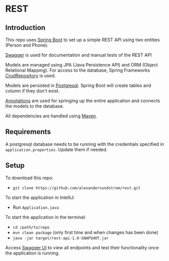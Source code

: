 # REST

## Introduction
This repo uses [Spring Boot](https://spring.io/projects/spring-boot) to set up a simple REST API using two entities 
(Person and Phone).

[Swagger](https://swagger.io/) is used for documentation and manual tests of the REST API

Models are managed using JPA (Java Persistence API) and ORM (Object Relational Mapping). For access to the database,
Spring Frameworks [CrudRepository](https://docs.spring.io/spring-data/data-commons/docs/1.6.1.RELEASE/reference/html/repositories.html) is used.

Models are persisted in [Postgresql](https://www.postgresql.org/). Spring Boot will create tables and column if they 
don't exist.

[Annotations](https://en.wikipedia.org/wiki/Java_annotation) are used for springing up the entire application and 
connects the models to the database.

All dependencies are handled using [Maven](https://maven.apache.org/).

## Requirements
A postgresql database needs to be running with the credentials specified in `application.properties`. Update them if needed.

## Setup
To download this repo:
* `git clone https://github.com/alexandersundstrom/rest.git`

To start the application in IntelliJ:
* Run `Application.java`

To start the application in the terminal:
* `cd /path/to/repo`
* `mvn clean package` (only first time and when changes has been done)
* `java -jar target/rest-api-1.0-SNAPSHOT.jar`


Access [Swagger UI](http://localhost:8080/swagger-ui.html#) to view all endpoints and test their functionality once the
application is running.
